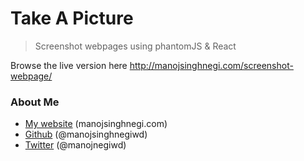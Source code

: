 # Take A Picture
> Screenshot webpages using phantomJS & React

Browse the live version here http://manojsinghnegi.com/screenshot-webpage/

### About Me

 * [My website](http://manojsinghnegi.com) (manojsinghnegi.com)
 * [Github](http://github.com/manojsinghnegiwd) (@manojsinghnegiwd)
 * [Twitter](http://twitter.com/manojnegiwd) (@manojnegiwd)